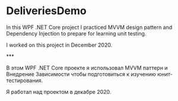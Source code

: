 # DeliveriesDemo
<p>
  In this WPF .NET Core project I practiced MVVM design pattern and Dependency Injection to prepare for learning unit testing.
<p/>
<p>
  I worked on this project in December 2020.
<p/>
***
<p>
  В этом WPF .NET Core проекте я использовал MVVM паттерн и Внедрение Зависимости чтобы подготовиться к изучению юнит-тестирования.
<p/>
<p>
  Я работал над проектом в декабре 2020.
<p/>
